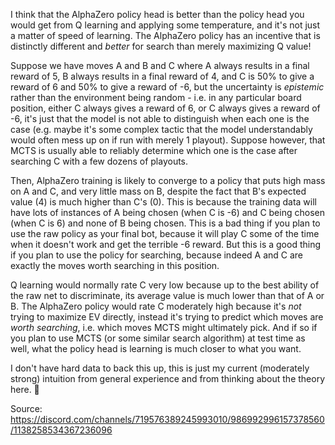 I think that the AlphaZero policy head is better than the policy head you would get from Q learning and applying some temperature, and it's not just a matter of speed of learning. The AlphaZero policy has an incentive that is distinctly different and *better* for search than merely maximizing Q value!

Suppose we have moves A and B and C where A always results in a final reward of 5, B always results in a final reward of 4, and C is 50% to give a reward of 6 and 50% to give a reward of -6, but the uncertainty is *epistemic* rather than the environment being random - i.e. in any particular board position, either C always gives a reward of 6, or C always gives a reward of -6, it's just that the model is not able to distinguish when each one is the case (e.g. maybe it's some complex tactic that the model understandably would often mess up on if run with merely 1 playout). Suppose however, that MCTS is usually able to reliably determine which one is the case after searching C with a few dozens of playouts.

Then, AlphaZero training is likely to converge to a policy that puts high mass on A and C, and very little mass on B, despite the fact that B's expected value (4) is much higher than C's (0). This is because the training data will have lots of instances of A being chosen (when C is -6) and C being chosen (when C is 6) and none of B being chosen. This is a bad thing if you plan to use the raw policy as your final bot, because it will play C some of the time when it doesn't work and get the terrible -6 reward. But this is a good thing if you plan to use the policy for searching, because indeed A and C are exactly the moves worth searching in this position. 

Q learning would normally rate C very low because up to the best ability of the raw net to discriminate, its average value is much lower than that of A or B. The AlphaZero policy would rate C moderately high because it's *not* trying to maximize EV directly, instead it's trying to predict which moves are *worth searching*, i.e. which moves MCTS might ultimately pick. And if so if you plan to use MCTS (or some similar search algorithm) at test time as well, what the policy head is learning is much closer to what you want.

I don't have hard data to back this up, this is just my current (moderately strong) intuition from general experience and from thinking about the theory here. 🙂

Source:
https://discord.com/channels/719576389245993010/986992996157378560/1138258534367236096
